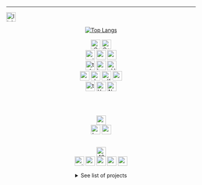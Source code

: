 ---
<!--- LINKEDIN -->
<a href="https://www.linkedin.com/in/ariellevillamassone/"><img src="https://img.shields.io/badge/LinkedIn-0077B5?style=flat&logo=linkedin&logoColor=white" alt="linkedin" height="25"></a>  

<!--- LANGUAGES -->
<p align="center">
  <a href="#"><img src="https://github-readme-stats.vercel.app/api/top-langs/?username=Arivima&show_icons=true&langs_count=6&layout=compact&theme=transparent" alt="Top Langs"/></a>
  <br>
  <br>
  <a href="#"><img src="https://img.shields.io/badge/C-00599C?style=for-the-badge&logo=c&logoColor=white" alt="C" height="25"/></a>
  <a href="#"><img src="https://img.shields.io/badge/C%2B%2B-00599C?style=for-the-badge&logo=c%2B%2B&logoColor=white" alt="C++" height="25"/></a>
  <br>
  <a href="#"><img src="https://img.shields.io/badge/Python-14354C?style=for-the-badge&logo=python&logoColor=white" alt="python" height="25" /></a>
  <a href="#"><img src="https://img.shields.io/badge/numpy-%23013243.svg?style=for-the-badge&logo=numpy&logoColor=white" alt="numpy" height="25" /></a>
  <a href="#"><img src="https://img.shields.io/badge/pandas-%23150458.svg?style=for-the-badge&logo=pandas&logoColor=white" alt="pandas" height="25" /></a>
  <br>
  <a href="#"><img src="https://img.shields.io/badge/TensorFlow-FF6F00?style=for-the-badge&logo=tensorflow&logoColor=white" alt="tf" height="25" /></a>
  <a href="#"><img src="https://img.shields.io/badge/Keras-%23D00000.svg?style=for-the-badge&logo=Keras&logoColor=white" alt="keras" height="25" /></a>
  <a href="#"><img src="https://img.shields.io/badge/scikit--learn-%23F7931E.svg?style=for-the-badge&logo=scikit-learn&logoColor=white" alt="sklearn" height="25" /></a>
  <br>
  <a href="#"><img src="https://img.shields.io/badge/Google_Cloud-4285F4?style=for-the-badge&logo=google-cloud&logoColor=white" alt="gcp" height="25" /></a>
  <a href="#"><img src="https://img.shields.io/badge/Docker-0092e7.svg?style=for-the-badge&logo=docker&logoColor=white" alt="docker" height="25" /></a>
  <a href="#"><img src="https://img.shields.io/badge/mlflow-%23d9ead3.svg?style=for-the-badge&logo=numpy&logoColor=blue" alt="mlflow" height="25" /></a>
  <a href="#"><img src="https://img.shields.io/badge/Prefect-black.svg?style=for-the-badge&logo=prefect&logoColor=white" alt="prefect" height="25" /></a>
  <br>
  <a href="#"><img src="https://img.shields.io/badge/TypeScript-007ACC?style=for-the-badge&logo=typescript&logoColor=white" alt="typescript" height="25"/></a>
  <a href="#"><img src="https://img.shields.io/badge/Vue.js-35495E?style=for-the-badge&logo=vue.js&logoColor=4FC08D" alt="Vue" height="25"/></a>
  <a href="#"><img src="https://img.shields.io/badge/NestJS-%23D00000?style=for-the-badge&logo=nestJS&logoColor=white" alt="Nest" height="25"/></a>
</p>
<br>
<br>

<!--- LE WAGON -->
<p align="center">
  <a href="#"><img alt="wagon" height="25" src="https://asset.brandfetch.io/iduHcppxLh/id60eXK-ZD.svg"  /></a>
  <br>
  <a href="#"><img src="https://img.shields.io/badge/bootcamp-data_science_&_AI-lightgrey?style=flat" alt="bootcamp" height="25" /></a>
  <a href="#"><img src="https://img.shields.io/badge/completed-Jun_2024-lightgrey?style=flat" alt="completion" height="25" /></a>
  <br>
  <br>
</p>


<!--- 42 -->
<p align="center">
  <a href="https://42.fr/en/homepage/"><img src="https://img.shields.io/badge/Roma_Luiss-white?style=flat&logo=42&color=black&labelColor=black" alt="42" height="25"/></a>
  <br>
  <a href="https://profile.intra.42.fr/users/avilla-m"><img src="https://img.shields.io/badge/avilla--m-white?style=flat&logo=42&color=lightgrey&labelColor=black" alt="avilla-m" height="25"/></a>
  <a href="#"><img src="https://img.shields.io/badge/common_core-passed-green?style=flat" alt="common core" height="25" /></a>
  <a href="#"><img src="https://img.shields.io/badge/mastery-in_progress-blue?style=flat" alt="mastery" height="25"/></a>
  <a href="#"><img src="https://img.shields.io/badge/projects_completed-16-lightgrey?style=flat" alt="projects" height="25"/></a>
  <a href="#"><img src="https://img.shields.io/badge/level-10.9-lightgrey?style=flat" alt="projects" height="25"/></a>
  <br>
  <details close align="center">
  <summary>See list of projects</summary>
  <p align="left">
    <br>
    <a href="https://github.com/Arivima/42_libft.git"><img src="https://img.shields.io/badge/libft-recreated_C_std_library_functions-lightgrey?style=flat" height="25"/></a>
    <a href="#"><img src="https://img.shields.io/badge/C-00599C?style=for-the-badge&logo=c&logoColor=white" alt="C" height="25"/></a>
    <br>
    <a href="https://github.com/Arivima/42_ft_printf.git"><img src="https://img.shields.io/badge/ft_printf-recreated_printf()-lightgrey?style=flat" height="25"/></a>
    <a href="#"><img src="https://img.shields.io/badge/C-00599C?style=for-the-badge&logo=c&logoColor=white" alt="C" height="25"/></a>
    <br>
    <a href="https://github.com/Arivima/42_get_next_line.git"><img src="https://img.shields.io/badge/get_next_line-recreated_getnextline()-lightgrey?style=flat" height="25"/></a>
    <a href="#"><img src="https://img.shields.io/badge/C-00599C?style=for-the-badge&logo=c&logoColor=white" alt="C" height="25"/></a>
    <a href="#"><img src="https://img.shields.io/badge/file_descriptors-white?style=flat" alt="file_descriptors" height="25"/></a>
    <br>
    <a href="https://github.com/Arivima/42_netwhat.git"><img src="https://img.shields.io/badge/netwhat-intro_to_networks-lightgrey?style=flat" height="25"/></a>
    <a href="#"><img src="https://img.shields.io/badge/Networks-black?style=flat" alt="networks" height="25"/></a>
    <a href="#"><img src="https://img.shields.io/badge/TCP/IP-white?style=flat" alt="TCP/IP" height="25"/></a>
    <a href="#"><img src="https://img.shields.io/badge/protocols-white?style=flat" alt="protocols" height="25"/></a>
    <a href="#"><img src="https://img.shields.io/badge/IP/Netmasks-white?style=flat" alt="IP/Netmasks" height="25"/></a>
    <br>
    <a href="https://github.com/Arivima/42_push_swap.git"><img src="https://img.shields.io/badge/push_swap-sorting_algorithms-lightgrey?style=flat" height="25"/></a>
    <a href="#"><img src="https://img.shields.io/badge/Algorithms-black?style=flat" alt="sorting_algorithms" height="25"/></a>
    <a href="#"><img src="https://img.shields.io/badge/C-00599C?style=for-the-badge&logo=c&logoColor=white" alt="C" height="25"/></a>
    <a href="#"><img src="https://img.shields.io/badge/sorting_algorithms-white?style=flat" alt="sorting_algorithms" height="25"/></a>
    <a href="#"><img src="https://img.shields.io/badge/Complexity-white?style=flat" alt="sorting_algorithms" height="25"/></a>
    <br>
    <a href="https://github.com/Arivima/42_fdf.git"><img src="https://img.shields.io/badge/fdf-wireframe_3d_relief_landscape-lightgrey?style=flat" height="25"/></a>
    <a href="#"><img src="https://img.shields.io/badge/graphics-black?style=flat" alt="graphics" height="25"/></a>
    <a href="#"><img src="https://img.shields.io/badge/C-00599C?style=for-the-badge&logo=c&logoColor=white" alt="C" height="25"/></a>
    <a href="#"><img src="https://img.shields.io/badge/3D-white?style=flat" alt="3D" height="25"/></a>
    <br>
    <a href="https://github.com/Arivima/42_pipex.git"><img src="https://img.shields.io/badge/pipex-UNIX_redirections_&_pipes-lightgrey?style=flat" height="25"/></a>
    <a href="#"><img src="https://img.shields.io/badge/C-00599C?style=for-the-badge&logo=c&logoColor=white" alt="C" height="25"/></a>
    <a href="#"><img src="https://img.shields.io/badge/Unix-white?style=for-the-badge&logo=Linux&logoColor=black" alt="unix" height="25"/></a>
    <a href="#"><img src="https://img.shields.io/badge/processes-white?style=flat" alt="processes" height="25"/></a>
    <a href="#"><img src="https://img.shields.io/badge/file_descriptors-white?style=flat" alt="file_descriptors" height="25"/></a>
    <br>
    <a href="https://github.com/Arivima/42_minishell.git"><img src="https://img.shields.io/badge/minishell-recreated_a_simple_shell-lightgrey?style=flat" height="25"/></a>
    <a href="#"><img src="https://img.shields.io/badge/C-00599C?style=for-the-badge&logo=c&logoColor=white" alt="C" height="25"/></a>
    <a href="#"><img src="https://img.shields.io/badge/Unix-white?style=for-the-badge&logo=Linux&logoColor=black" alt="unix" height="25"/></a>
    <a href="#"><img src="https://img.shields.io/badge/Bash-293038?style=for-the-badge&logo=Bash&logoColor=white" alt="Bash" height="25"/></a>
    <a href="#"><img src="https://img.shields.io/badge/processes-white?style=flat" alt="processes" height="25"/></a>
    <a href="#"><img src="https://img.shields.io/badge/file_descriptors-white?style=flat" alt="file_descriptors" height="25"/></a>
    <br>
    <a href="https://github.com/Arivima/42_philosophers.git"><img src="https://img.shields.io/badge/philosophers-intro_to_threads-lightgrey?style=flat" height="25"/></a>
    <a href="#"><img src="https://img.shields.io/badge/concurrent_programming-black?style=flat" alt="concurrent_programming" height="25"/></a>
    <a href="#"><img src="https://img.shields.io/badge/C-00599C?style=for-the-badge&logo=c&logoColor=white" alt="C" height="25"/></a>
    <a href="#"><img src="https://img.shields.io/badge/multi_threading-white?style=flat" alt="threads" height="25"/></a>
    <a href="#"><img src="https://img.shields.io/badge/mutex-white?style=flat" alt="mutex" height="25"/></a>
    <a href="#"><img src="https://img.shields.io/badge/semaphores-white?style=flat" alt="semaphores" height="25"/></a>
    <br>
    <a href="https://github.com/Arivima/42_Cub3D.git"><img src="https://img.shields.io/badge/Cub3D-render_3D_perspective_in_a_2D_map-lightgrey?style=flat" height="25"/></a>
     <a href="#"><img src="https://img.shields.io/badge/graphics-black?style=flat" height="25"/></a>
   <a href="#"><img src="https://img.shields.io/badge/C-00599C?style=for-the-badge&logo=c&logoColor=white" alt="C" height="25"/></a>
    <a href="#"><img src="https://img.shields.io/badge/2D-white?style=flat" height="25"/></a>
    <a href="#"><img src="https://img.shields.io/badge/raycasting-white?style=flat" height="25"/></a>
    <a href="#"><img src="https://img.shields.io/badge/wolf3d-white?style=flat" height="25"/></a>
    <br>
    <a href="https://github.com/Arivima/42_Piscine_CPP.git"><img src="https://img.shields.io/badge/Piscine_CPP-intro_to_OOP-lightgrey?style=flat" height="25"/></a>
    <a href="#"><img src="https://img.shields.io/badge/Object_Oriented_Programming-black?style=flat" height="25"/></a>
    <a href="#"><img src="https://img.shields.io/badge/C%2B%2B-00599C?style=for-the-badge&logo=c%2B%2B&logoColor=white" alt="C++" height="25"/></a>
    <br>
    <a href="https://github.com/Arivima/42_NetPractice.git"><img src="https://img.shields.io/badge/NetPractice-solving_networking_problems-lightgrey?style=flat" height="25"/></a>
    <a href="#"><img src="https://img.shields.io/badge/Network_architecture_&_configuration-black?style=flat" height="25"/></a>
    <a href="#"><img src="https://img.shields.io/badge/TCP/IP-white?style=flat" height="25"/></a>
    <a href="#"><img src="https://img.shields.io/badge/protocols-white?style=flat" height="25"/></a>
    <a href="#"><img src="https://img.shields.io/badge/IP/Netmasks-white?style=flat" height="25"/></a>
    <br>
    <a href="https://github.com/Arivima/42_ft_containers.git"><img src="https://img.shields.io/badge/ft_containers-recreated_C++_STL_containers-lightgrey?style=flat" height="25"/></a>
    <a href="#"><img src="https://img.shields.io/badge/OOP-black?style=flat" height="25"/></a>
    <a href="#"><img src="https://img.shields.io/badge/C%2B%2B-00599C?style=for-the-badge&logo=c%2B%2B&logoColor=white" alt="C++" height="25"/></a>
    <a href="#"><img src="https://img.shields.io/badge/Red_Black_trees-white?style=flat" height="25"/></a>
    <a href="#"><img src="https://img.shields.io/badge/Binary_trees-white?style=flat" height="25"/></a>
    <a href="#"><img src="https://img.shields.io/badge/Iterators-white?style=flat" height="25"/></a>
    <a href="#"><img src="https://img.shields.io/badge/Vector-white?style=flat" height="25"/></a>
    <a href="#"><img src="https://img.shields.io/badge/Map-white?style=flat" height="25"/></a>
    <a href="#"><img src="https://img.shields.io/badge/Set-white?style=flat" height="25"/></a>
    <a href="#"><img src="https://img.shields.io/badge/Stack-white?style=flat" height="25"/></a>
    <br>
    <a href="https://github.com/Arivima/42_inception.git"><img src="https://img.shields.io/badge/inception-virtualize_an_infrastructure-lightgrey?style=flat" height="25"/></a>
    <a href="#"><img src="https://img.shields.io/badge/System_Admnistration-black?style=flat" height="25"/></a>
    <a href="#"><img src="https://img.shields.io/badge/Docker-0092e7.svg?style=for-the-badge&logo=docker&logoColor=white" alt="docker" height="25" /></a>
    <a href="#"><img src="https://img.shields.io/badge/NGINX-0e9749.svg?style=for-the-badge&logo=nginx&logoColor=white" alt="NGINX" height="25" /></a>
    <a href="#"><img src="https://img.shields.io/badge/MariaDB-003344.svg?style=for-the-badge&logo=MariaDB&logoColor=white" alt="MariaDB" height="25" /></a>
    <a href="#"><img src="https://img.shields.io/badge/WordPress-25729e.svg?style=for-the-badge&logo=WordPress&logoColor=white" alt="docker" height="25" /></a>
    <a href="#"><img src="https://img.shields.io/badge/VirtualBox-1b3661.svg?style=for-the-badge&logo=VirtualBox&logoColor=white" alt="docker" height="25" /></a>
    <a href="#"><img src="https://img.shields.io/badge/Virtualization-white?style=flat" height="25"/></a>
    <br>
    <a href="https://github.com/Arivima/42_webserv.git"><img src="https://img.shields.io/badge/webserv-recreated_an_HTPP_web_server-lightgrey?style=flat" height="25"/></a>
    <a href="#"><img src="https://img.shields.io/badge/HTTP-black?style=for-the-badge&logo=http&logoColor=white" alt="C++" height="25"/></a>
    <a href="#"><img src="https://img.shields.io/badge/C%2B%2B-00599C?style=for-the-badge&logo=c%2B%2B&logoColor=white" alt="C++" height="25"/></a>
    <a href="#"><img src="https://img.shields.io/badge/CRUD-white?style=flat" height="25"/></a>
    <a href="#"><img src="https://img.shields.io/badge/protocols-white?style=flat" height="25"/></a>
    <a href="#"><img src="https://img.shields.io/badge/socket_programming-white?style=flat" height="25"/></a>
    <a href="#"><img src="https://img.shields.io/badge/event_driven-white?style=flat" height="25"/></a>
    <a href="#"><img src="https://img.shields.io/badge/io_multiplexing-white?style=flat" height="25"/></a>
    <a href="#"><img src="https://img.shields.io/badge/OOP-white?style=flat" height="25"/></a>
    <br>
    <a href="https://github.com/Arivima/42_ft_transcendence.git"><img src="https://img.shields.io/badge/ft_transcendence-webapp_real_time_multiplayer_online_game_&_chat-lightgrey?style=flat" height="25"/></a>
    <a href="#"><img src="https://img.shields.io/badge/Web-black?style=flat" height="25"/></a>
    <a href="#"><img src="https://img.shields.io/badge/Full--stack-black?style=flat" height="25"/></a>
    <a href="#"><img src="https://img.shields.io/badge/Docker-0092e7.svg?style=for-the-badge&logo=docker&logoColor=white" alt="docker" height="25" /></a>
    <a href="#"><img src="https://img.shields.io/badge/TypeScript-007ACC?style=for-the-badge&logo=typescript&logoColor=white" alt="typescript" height="25"/></a>
    <a href="#"><img src="https://img.shields.io/badge/HTML5-e54d26?style=for-the-badge&logo=html5&logoColor=white" alt="html" height="25"/></a>
    <a href="#"><img src="https://img.shields.io/badge/Vue.js-35495E?style=for-the-badge&logo=vue.js&logoColor=4FC08D" alt="Vue" height="25"/></a>
    <a href="#"><img src="https://img.shields.io/badge/Vuetify.js-1697f6?style=for-the-badge&logo=vuetify&logoColor=white" alt="Vue" height="25"/></a>
    <a href="#"><img src="https://img.shields.io/badge/NestJS-%23D00000?style=for-the-badge&logo=nestJS&logoColor=white" alt="Nest" height="25"/></a>
    <a href="#"><img src="https://img.shields.io/badge/PostgreSQL-336691?style=for-the-badge&logo=postgreSQL&logoColor=white" alt="postgres" height="25"/></a>
    <a href="#"><img src="https://img.shields.io/badge/Prisma-0c354b?style=for-the-badge&logo=prisma&logoColor=white" alt="prisma" height="25"/></a>
    <a href="#"><img src="https://img.shields.io/badge/Oauth-black?style=for-the-badge&logo=auth0&logoColor=white" alt="oauth" height="25"/></a>
    <a href="#"><img src="https://img.shields.io/badge/JWT-black?style=for-the-badge&logo=jwt&logoColor=white" alt="jwt" height="25"/></a>
    <a href="#"><img src="https://img.shields.io/badge/REST_API-white?style=flat" height="25"/></a>
    <a href="#"><img src="https://img.shields.io/badge/SPA-white?style=flat" height="25"/></a>
    <a href="#"><img src="https://img.shields.io/badge/social_network-white?style=flat" height="25"/></a>
    <a href="#"><img src="https://img.shields.io/badge/live_chat-white?style=flat" height="25"/></a>
    <a href="#"><img src="https://img.shields.io/badge/web_sockets-white?style=flat" height="25"/></a>
    <a href="#"><img src="https://img.shields.io/badge/live_multi--player_game-white?style=flat" height="25"/></a>
    <a href="#"><img src="https://img.shields.io/badge/streaming-white?style=flat" height="25"/></a>
    <a href="#"><img src="https://img.shields.io/badge/secure_user_accounts-white?style=flat" height="25"/></a>
    <a href="#"><img src="https://img.shields.io/badge/2FA-white?style=flat" height="25"/></a>
    <br>
    <a href="https://github.com/Arivima/42_exams.git"><img src="https://img.shields.io/badge/exams-all_5_exams-lightgrey?style=flat" height="25"/></a>
    <a href="#"><img src="https://img.shields.io/badge/C-00599C?style=for-the-badge&logo=c&logoColor=white" alt="C" height="25"/></a>
    <a href="#"><img src="https://img.shields.io/badge/C%2B%2B-00599C?style=for-the-badge&logo=c%2B%2B&logoColor=white" alt="C++" height="25"/></a>
    <a href="#"><img src="https://img.shields.io/badge/Vim-019733?style=for-the-badge&logo=vim&logoColor=white" alt="C++" height="25"/></a>
    <a href="#"><img src="https://img.shields.io/badge/shell-white?style=flat" height="25"/></a>
    <a href="#"><img src="https://img.shields.io/badge/graphics-white?style=flat" height="25"/></a>
    <a href="#"><img src="https://img.shields.io/badge/OOP-white?style=flat" height="25"/></a>
    <a href="#"><img src="https://img.shields.io/badge/client/server-white?style=flat" height="25"/></a>
    <br>
  </p>
  <br>
  </details>
</p>








<!---
![codewars](https://www.codewars.com/users/Arivima/badges/micro)  
[![Harlok's WakaTime stats](https://github-readme-stats.vercel.app/api/wakatime?username=Arivima)](https://github.com/Arivima/github-readme-stats)
<p align="left"> <img src="https://komarev.com/ghpvc/?username=Arivima&label=Profile%20views&color=0e75b6&style=flat" alt="Arivima" /> </p>
-->
